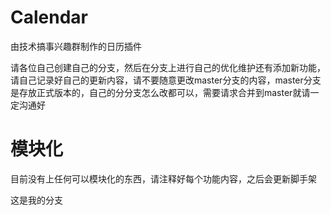 # Calendar
由技术搞事兴趣群制作的日历插件

请各位自己创建自己的分支，然后在分支上进行自己的优化维护还有添加新功能，请自己记录好自己的更新内容，请不要随意更改master分支的内容，master分支是存放正式版本的，自己的分分支怎么改都可以，需要请求合并到master就请一定沟通好

# 模块化

目前没有上任何可以模块化的东西，请注释好每个功能内容，之后会更新脚手架

这是我的分支

